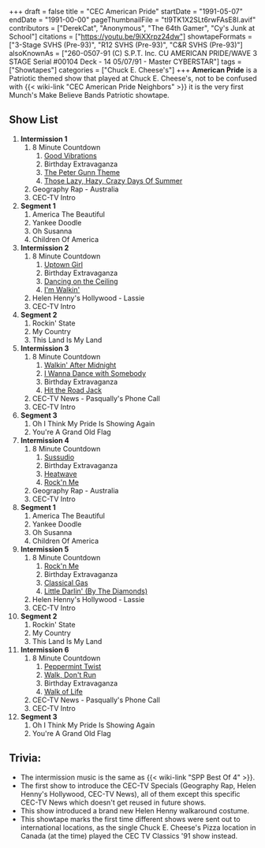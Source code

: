 +++
draft = false
title = "CEC American Pride"
startDate = "1991-05-07"
endDate = "1991-00-00"
pageThumbnailFile = "tl9TK1X2SLt6rwFAsE8I.avif"
contributors = ["DerekCat", "Anonymous", "The 64th Gamer", "Cy's Junk at School"]
citations = ["https://youtu.be/9iXXrpz24dw"]
showtapeFormats = ["3-Stage SVHS (Pre-93)", "R12 SVHS (Pre-93)", "C&R SVHS (Pre-93)"]
alsoKnownAs = ["260-0507-91 (C) S.P.T. Inc. CU AMERICAN PRIDE/WAVE 3 STAGE Serial #00104 Deck - 14 05/07/91 - Master CYBERSTAR"]
tags = ["Showtapes"]
categories = ["Chuck E. Cheese's"]
+++
**American Pride** is a Patriotic themed show that played at Chuck E. Cheese's, not to be confused with {{< wiki-link "CEC American Pride Neighbors" >}} it is the very first Munch's Make Believe Bands Patriotic showtape.

## Show List

1.  **Intermission 1**
    1.  8 Minute Countdown
        1.  [Good Vibrations](https://en.wikipedia.org/wiki/Good_Vibrations)
        2.  Birthday Extravaganza
        3.  [The Peter Gunn Theme](https://en.wikipedia.org/wiki/Peter_Gunn_(song))
        4.  [Those Lazy, Hazy, Crazy Days Of Summer](https://en.wikipedia.org/wiki/Those_Lazy-Hazy-Crazy_Days_of_Summer_(song))
    2.  Geography Rap - Australia
    3.  CEC-TV Intro
2.  **Segment 1**
    1.  America The Beautiful
    2.  Yankee Doodle
    3.  Oh Susanna
    4.  Children Of America
3.  **Intermission 2**
    1.  8 Minute Countdown
        1.  [Uptown Girl](https://en.wikipedia.org/wiki/Uptown_Girl)
        2.  Birthday Extravaganza
        3.  [Dancing on the Ceiling](https://en.wikipedia.org/wiki/Dancing_on_the_Ceiling_(Lionel_Richie_song))
        4.  [I'm Walkin'](https://en.wikipedia.org/wiki/I%27m_Walkin%27)
    2.  Helen Henny's Hollywood - Lassie
    3.  CEC-TV Intro
4.  **Segment 2**
    1.  Rockin' State
    2.  My Country
    3.  This Land Is My Land
5.  **Intermission 3**
    1.  8 Minute Countdown
        1.  [Walkin' After Midnight](https://en.wikipedia.org/wiki/Walkin%27_After_Midnight)
        2.  [I Wanna Dance with Somebody](https://en.wikipedia.org/wiki/I_Wanna_Dance_with_Somebody_(Who_Loves_Me))
        3.  Birthday Extravaganza
        4.  [Hit the Road Jack](https://en.wikipedia.org/wiki/Hit_the_Road_Jack)
    2.  CEC-TV News - Pasqually's Phone Call
    3.  CEC-TV Intro
6.  **Segment 3**
    1.  Oh I Think My Pride Is Showing Again
    2.  You're A Grand Old Flag
7.  **Intermission 4**
    1.  8 Minute Countdown
        1.  [Sussudio](https://en.wikipedia.org/wiki/Sussudio)
        2.  Birthday Extravaganza
        3.  [Heatwave](https://en.wikipedia.org/wiki/Heat_Wave_(1963_song))
        4.  [Rock'n Me](https://en.wikipedia.org/wiki/Rock%27n_Me)
    2.  Geography Rap - Australia
    3.  CEC-TV Intro
8.  **Segment 1**
    1.  America The Beautiful
    2.  Yankee Doodle
    3.  Oh Susanna
    4.  Children Of America
9.  **Intermission 5**
    1.  8 Minute Countdown
        1.  [Rock'n Me](https://en.wikipedia.org/wiki/Rock%27n_Me)
        2.  Birthday Extravaganza
        3.  [Classical Gas](https://en.wikipedia.org/wiki/Classical_Gas)
        4.  [Little Darlin' (By The Diamonds)](https://en.wikipedia.org/wiki/Little_Darlin%27)
    2.  Helen Henny's Hollywood - Lassie
    3.  CEC-TV Intro
10. **Segment 2**
    1.  Rockin' State
    2.  My Country
    3.  This Land Is My Land
11. **Intermission 6**
    1.  8 Minute Countdown
        1.  [Peppermint Twist](https://en.wikipedia.org/wiki/Peppermint_Twist)
        2.  [Walk, Don't Run](https://en.wikipedia.org/wiki/Walk,_Don%27t_Run_(instrumental))
        3.  Birthday Extravaganza
        4.  [Walk of Life](https://en.wikipedia.org/wiki/Walk_of_Life)
    2.  CEC-TV News - Pasqually's Phone Call
    3.  CEC-TV Intro
12. **Segment 3**
    1.  Oh I Think My Pride Is Showing Again
    2.  You're A Grand Old Flag

## Trivia:

- The intermission music is the same as {{< wiki-link "SPP Best Of 4" >}}.
- The first show to introduce the CEC-TV Specials (Geography Rap, Helen Henny's Hollywood, CEC-TV News), all of them except this specific CEC-TV News which doesn't get reused in future shows.
- This show introduced a brand new Helen Henny walkaround costume.
- This showtape marks the first time different shows were sent out to international locations, as the single Chuck E. Cheese's Pizza location in Canada (at the time) played the CEC TV Classics '91 show instead.
